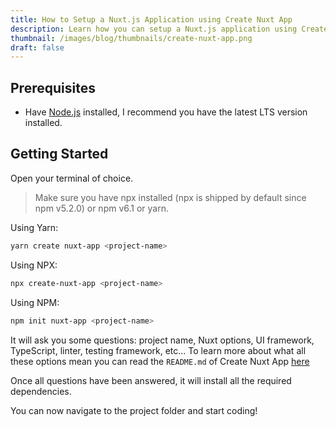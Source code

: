 ```yaml
---
title: How to Setup a Nuxt.js Application using Create Nuxt App
description: Learn how you can setup a Nuxt.js application using Create Nuxt App.
thumbnail: /images/blog/thumbnails/create-nuxt-app.png
draft: false
---
```


## Prerequisites

- Have [Node.js](/blog/install-nodejs-and-npm) installed, I recommend you have the latest LTS version installed.

## Getting Started

Open your terminal of choice.

> Make sure you have npx installed (npx is shipped by default since npm v5.2.0) or npm v6.1 or yarn.

Using Yarn:

```bash
yarn create nuxt-app <project-name>
```

Using NPX:

```bash
npx create-nuxt-app <project-name>
```

Using NPM:

```bash
npm init nuxt-app <project-name>
```

It will ask you some questions: project name, Nuxt options, UI framework, TypeScript, linter, testing framework, etc... To learn more about what all these options mean you can read the `README.md` of Create Nuxt App [here](https://github.com/nuxt/create-nuxt-app)

Once all questions have been answered, it will install all the required dependencies.

You can now navigate to the project folder and start coding!